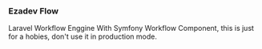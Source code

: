### Ezadev Flow

Laravel Workflow Enggine With Symfony Workflow Component,
this is just for a hobies, don't use it in production mode.